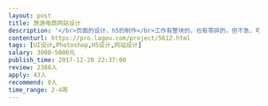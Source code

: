 ```yaml
---                
layout: post       
title: 旅游电商网站设计           
description: '</br>页面的设计，h5的制作</br>工作有整块的，也有零碎的，但不急，可慢悠悠的做，绝不会催</br>长期有任务，希望长期合作</br>'     
contenturl: https://pro.lagou.com/project/5612.html      
tags: [UI设计,Photoshop,H5设计,网站设计]            
salary: 3000-5000元          
publish_time: 2017-12-20 22:37:00         
review: 2388人                   
apply: 43人                   
recommend: 0人                   
time_range: 2-4周              
---                 
```

